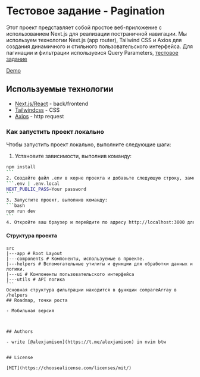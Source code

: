 # Тестовое задание - Pagination

Этот проект представляет собой простое веб-приложение с использованием Next.js для реализации постраничной навигации. Мы используем технологии Next.js (app router), Tailwind CSS и Axios для создания динамичного и стильного пользовательского интерфейса. Для пагинации и фильтрации используеися Query Parameters, [тестовое задание](https://github.com/ValantisJewelry/TestTaskValantis)

[Demo](https://pagination-psi-flame.vercel.app/)

## Используемые технологии

- [Next.js/React](https://nextjs.org/) - back/frontend
- [Tailwindcss](https://tailwindcss.com/) - CSS
- [Axios](https://axios-http.com/docs/intro) - http request

### Как запустить проект локально

Чтобы запустить проект локально, выполните следующие шаги:

1. Установите зависимости, выполнив команду:

````bash
npm install
```
2. Создайте файл .env в корне проекта и добавьте следующую строку, заменив Your password на ваш реальный пароль:
```.env | .env.local
NEXT_PUBLIC_PASS=Your password
```
3. Запустите проект, выполнив команду:
```bash
npm run dev
```
4. Откройте ваш браузер и перейдите по адресу http://localhost:3000 для просмотра проекта.
````

#### Структура проекта

````
src
|---app # Root Layout
|---components # Компоненты, используемые в проекте.
|---helpers # Вспомогательные утилиты и функции для обработки данных и логики.
|---ui # Компоненты пользовательского интерфейса
|---utils # API логика
```
Основная структура фильтрации находится в функции compareArray в /helpers
## Roadmap, точки роста

- Мобильная версия



## Authors

- write [@alexjamison](https://t.me/alexjamison) in nvim btw


## License

[MIT](https://choosealicense.com/licenses/mit/)


````
